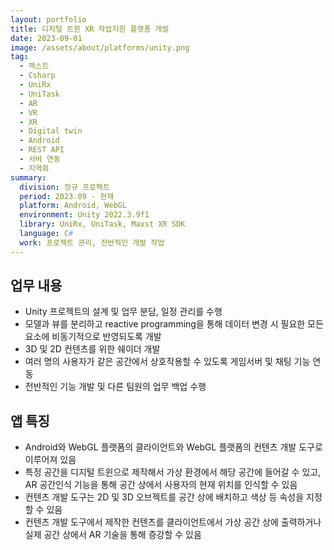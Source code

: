 ```yaml
---
layout: portfolio
title: 디지털 트윈 XR 작업지원 플랫폼 개발
date: 2023-09-01
image: /assets/about/platforms/unity.png
tag:
  - 맥스트
  - Csharp
  - UniRx
  - UniTask
  - AR
  - VR
  - XR
  - Digital twin
  - Android
  - REST API
  - 서버 연동
  - 지역화
summary:
  division: 정규 프로젝트
  period: 2023.09 - 현재
  platform: Android, WebGL
  environment: Unity 2022.3.9f1
  library: UniRx, UniTask, Maxst XR SDK
  language: C#
  work: 프로젝트 관리, 전반적인 개발 작업
---
```


## 업무 내용
* Unity 프로젝트의 설계 및 업무 분담, 일정 관리를 수행
* 모델과 뷰를 분리하고 reactive programming을 통해 데이터 변경 시 필요한 모든 요소에 비동기적으로 반영되도록 개발
* 3D 및 2D 컨텐츠를 위한 쉐이더 개발
* 여러 명의 사용자가 같은 공간에서 상호작용할 수 있도록 게임서버 및 채팅 기능 연동
* 전반적인 기능 개발 및 다른 팀원의 업무 백업 수행

## 앱 특징

* Android와 WebGL 플랫폼의 클라이언트와 WebGL 플랫폼의 컨텐츠 개발 도구로 이루어져 있음
* 특정 공간을 디지털 트윈으로 제작해서 가상 환경에서 해당 공간에 들어갈 수 있고, AR 공간인식 기능을 통해 공간 상에서 사용자의 현재 위치를 인식할 수 있음
* 컨텐츠 개발 도구는 2D 및 3D 오브젝트를 공간 상에 배치하고 색상 등 속성을 지정할 수 있음
* 컨텐츠 개발 도구에서 제작한 컨텐츠를 클라이언트에서 가상 공간 상에 출력하거나 실제 공간 상에서 AR 기술을 통해 증강할 수 있음
